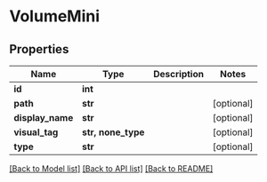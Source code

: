 # VolumeMini


## Properties

Name | Type | Description | Notes
------------ | ------------- | ------------- | -------------
**id** | **int** |  | 
**path** | **str** |  | [optional] 
**display_name** | **str** |  | [optional] 
**visual_tag** | **str, none_type** |  | [optional] 
**type** | **str** |  | [optional] 

[[Back to Model list]](../#documentation-for-models) [[Back to API list]](../#documentation-for-api-endpoints) [[Back to README]](../)


